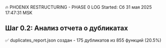 🔥 PHOENIX RESTRUCTURING - PHASE 0 LOG
Started: Сб 31 мая 2025 17:47:31 MSK

## Шаг 0.2: Анализ отчета о дубликатах
✅ duplicates_report.json создан - 175 дубликатов из 855 функций (20.5%)
